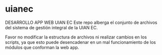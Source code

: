 # uianec
DESARROLLO APP WEB UIAN EC
Este repo alberga el conjunto de archivos del sistema de gestión integral de la UIAN EC.

Favor no modificar la estructura de archivos ni realizar cambios en los scripts, ya que esto puede desencadenar en un mal funcionamiento de los módulos que conforman la web app. 